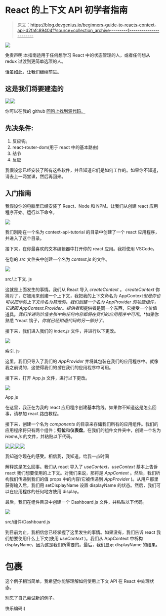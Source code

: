 # React 的上下文 API 初学者指南

> 原文：<https://blog.devgenius.io/beginners-guide-to-reacts-context-api-d2fafc89404f?source=collection_archive---------1----------------------->

![](img/af39e04c46659d9e3c659e08514c9a65.png)

免责声明:本指南适用于任何想学习 React 中的状态管理的人，或者任何想从 redux 过渡到更简单选项的人。

话虽如此，让我们继续前进。

## **这是我们将要建造的**

![](img/2cf155f67c1754b22cb403b37e2b7ee5.png)![](img/1a685d3109f0c5e2d9582278ef7c0b8f.png)

你可以在我的 github [回购上找到源代码。](https://github.com/HarcourtHamsa/context-api-tutorial)

## 先决条件:

1.  反应钩。
2.  react-router-dom(用于 react 中的基本路由)
3.  结节
4.  反应

我假设您已经安装了所有这些软件，并且知道它们是如何工作的。如果你不知道，请去上一两堂课，然后再回来。

## 入门指南

我假设你的电脑里已经安装了 React、Node 和 NPM。让我们从创建 react 应用程序开始。运行以下命令。

![](img/8a022553b8a1f16a0b5febed4ee444dc.png)

我们刚刚在一个名为 context-api-tutorial 的目录中创建了一个 react 应用程序，并进入了这个目录。

接下来，在你最喜欢的文本编辑器中打开你的 react 应用。我将使用 VSCode。

在您的 *src* 文件夹中创建一个名为 *context.js* 的文件。

![](img/3b247e6a2428493d293d52ef31305add.png)

src/上下文. js

这就是上面发生的事情。我们从 React 导入 *createContext* 。 *createContext* 你猜对了，它被用来创建一个上下文，我把我的上下文命名为 AppContext*但是你也可以把你的上下文命名为其他的。我们创建一个名为 *AppProvider* 的功能组件，它返回 *AppContext.Provider。提供者*和*提供者是同一个东西，它接受一个价值道具。*我们传递到价值主张中的任何内容都将在我们的应用程序中可用*。*如果你熟悉 *react 钩子，*你就已经知道代码的另一部分了。*

接下来，我们进入我们的 *index.js* 文件，并进行以下更改。

![](img/38d303262a47beb4215343824064f4ca.png)

索引. js

这里，我们只导入了我们的 *AppProvider* 并将其包装在我们的应用程序中。就像我之前说的，这使得我们的*值*在我们的应用程序中可用。

接下来，打开 App.js 文件，进行以下更改。

![](img/9261417ff9ff9fdc523260c30dcea0d4.png)

App.js

在这里，我正在为我的 react 应用程序创建基本路线。如果你不知道这是怎么回事，请参加 react 路由教程。

接下来，创建一个名为 *components* 的目录来存储我们所有的应用组件。我们的应用程序将只有两个组件；**归位**和**仪表盘**。在我们的组件文件夹中，创建一个名为 *Home.js* 的文件，并粘贴以下代码。

![](img/10cf892d04d367c49d7b9c15fae1dae1.png)![](img/99b1c3e1dd151f984fcc2249211aec41.png)![](img/7d85e4e788a8d6a409a2d79a881c6c15.png)![](img/7ad666e81eb23c634a0f8671f2ecde9a.png)

我知道你现在的感受。相信我，我知道。给我一点时间

解释这是怎么回事。我们从 react 导入了 *useContext。useContext* 基本上告诉 react 我们想要使用的上下文。对我们来说，那将是 *AppContext* 。然后，我们析构我们传递到我们的值 props 中的内容(它被传递到 *AppProvider* )。从用户那里获得输入后，我们用 setDisplayName 设置 displayName 的状态。然后，我们可以在应用程序的任何地方使用 display。

最后，我们在组件目录中创建一个 Dashboard.js 文件，并粘贴以下代码。

![](img/385b617df3f46e29bbdebdb487bd2f06.png)

src/组件/Dashboard.js

到目前为止，我相信您已经掌握了这里发生的事情。如果没有，我们告诉 react 我们想要使用什么上下文(使用 *useContext* )。我们从 AppContext 中析构 displayName，因为这是我们所需要的。最后，我们显示 displayName 的结果。

# 包裹

这个例子相当简单，我希望你能够理解如何使用上下文 API 在 React 中处理状态。

别忘了自己尝试新的例子。

快乐编码:)